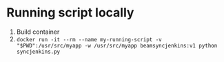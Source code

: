 # Running script locally
1. Build container
2. `docker run -it --rm --name my-running-script -v "$PWD":/usr/src/myapp -w /usr/src/myapp beamsyncjenkins:v1 python syncjenkins.py`
